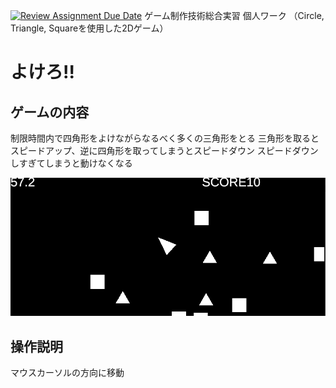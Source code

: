 [![Review Assignment Due Date](https://classroom.github.com/assets/deadline-readme-button-22041afd0340ce965d47ae6ef1cefeee28c7c493a6346c4f15d667ab976d596c.svg)](https://classroom.github.com/a/l0taWXbI)
ゲーム制作技術総合実習 個人ワーク
（Circle, Triangle, Squareを使用した2Dゲーム）

# よけろ!!

## ゲームの内容
制限時間内で四角形をよけながらなるべく多くの三角形をとる
三角形を取るとスピードアップ、逆に四角形を取ってしまうとスピードダウン
スピードダウンしすぎてしまうと動けなくなる

![画面イメージ](docs/images/game_image01.png)

## 操作説明
マウスカーソルの方向に移動
